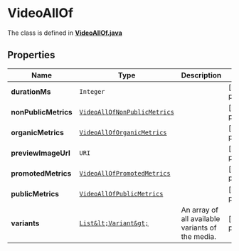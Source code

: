 

# VideoAllOf

The class is defined in **[VideoAllOf.java](../../src/main/java/example/micronaut/model/VideoAllOf.java)**

## Properties

Name | Type | Description | Notes
------------ | ------------- | ------------- | -------------
**durationMs** | `Integer` |  |  [optional property]
**nonPublicMetrics** | [`VideoAllOfNonPublicMetrics`](VideoAllOfNonPublicMetrics.md) |  |  [optional property]
**organicMetrics** | [`VideoAllOfOrganicMetrics`](VideoAllOfOrganicMetrics.md) |  |  [optional property]
**previewImageUrl** | `URI` |  |  [optional property]
**promotedMetrics** | [`VideoAllOfPromotedMetrics`](VideoAllOfPromotedMetrics.md) |  |  [optional property]
**publicMetrics** | [`VideoAllOfPublicMetrics`](VideoAllOfPublicMetrics.md) |  |  [optional property]
**variants** | [`List&lt;Variant&gt;`](Variant.md) | An array of all available variants of the media. |  [optional property]









